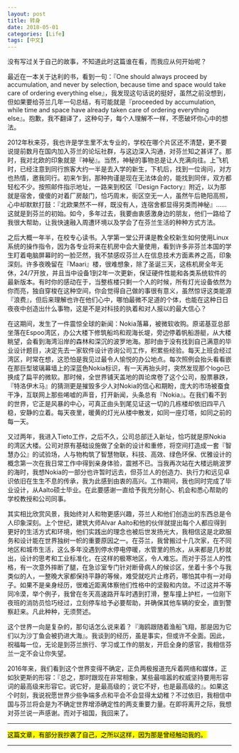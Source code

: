 ```yaml
---
layout: post
title: 转身
date: 2018-05-01
categories: [Life]
tags: [中文]
---
```


没有写过关于自己的故事，不知道此时这篇谁在看，而我应从何开始呢？

最近在一本关于达利的书，看到一句：『One should always proceed by accumulation, and never by selection, because time and space would take care of ordering everything else』，我发现这句话说的挺好，虽然之前没想到，但如果要给芬兰几年一句总结，有可能就是『proceeded by accumulation, while time and space have already taken care of ordering everything else』。抱歉，我不翻译了，这种句子，每个人理解不一样，不愿破坏你心中的想法。

2012年秋来芬，我也许是学生里不太专业的，学校在哪个片区还不清楚，更不要说提前数月在国内加入芬兰的论坛社群，与这边深入沟通，对芬兰知之甚详了。那时，我对北欧的印象就是『神秘』。当然，神秘的事物总是让人充满向往。上飞机时，已经注意到同行旅客大约一半是去入学的新生，下机后，找到一位询问，对方也热情，邀我同行。初来乍到，那种拘谨是现在无法体会的，能找到同伴，双方都轻松不少。按照邮件指示地址，一路来到校区『Design Factory』附近，以为那就是宿舍，傻傻的对着厂房敲门，恰巧周末，街区空无一人，虽然午后艳阳高照，心中却默默打鼓：『北欧果然不一样，既没有人，连宿舍都显得另类而神秘』……这就是到芬兰的初始。如今，多年过去，我要由衷感激身边的朋友，他们一路给了我很大帮助，让我快速融入周遭环境以及学会了在芬兰生活的种种方式方法。

之后大概一年半，在校专心读书。入学第一堂公开课是教全校新生如何使用Linux系统的操作指令，因为各专业将来在机房中会大量使用，看到许多非芬兰本国的学生盯着电脑屏幕时的一脸茫然，我不禁感叹芬兰人在信息技术方面素养之高，印象深刻。许多夜晚留在『Maari』楼，很难想象，除了圣诞三天，这栋机房全年无休，24/7开放，并且当中设备1到2年一次更新，保证硬件性能和各类系统软件的最新版本。有时你的感动在于，当整栋楼只剩一个人的时候，所有灯光设备依然为你而亮，独自穿梭在这种空间，你会觉得自己做的事很有意义，虽然惊讶这类能源『浪费』，但后来理解也许在他们心中，哪怕最微不足道的个体，也能在这种日日夜夜中创造出什么事物，这是不是对科技的执着和对人报以的最大信心？

在这期间，发生了一件震惊全球的新闻：Nokia落幕，被微软收购。原诺基亚总部坐落在Espoo湾区，办公大楼下修筑船坞和观海长堤，旁边停着帆船游艇，从大楼眺望，会看到海湾沿岸的森林和深沉的波罗地海。那时由于没有找到自己满意的毕业设计题目，决定先去一家软件设计咨询公司工作，积累些经验。每天上班会经过湾区，时常在想，这恐怕是我见过最令人愉悦的办公地点。每次照例会抬头看看嵌在那巨型玻璃幕墙上的深蓝色Nokia标识，有一天再抬头时，突然发现那个logo已换成了扁平的微软。那时候，全世界铺天盖地的舆论席卷了这个公司，股票暴跌，『特洛伊木马』的猜测更是摧毁多少人对Nokia的信心和期盼，庞大的市场被蚕食干净，互联网上那些唏嘘的声音，打开新闻，头条总有『Nokia』。在我们看不到的世界，它正是风暴的中心，可真正由头到尾见证这一切的几栋楼却依旧四平八稳，安静的立着。每天夜里，暖黄的灯光从楼中散发，如同一座灯塔，如同之前的每一天。

又过两年，我进入Tieto工作，之后不久，公司总部迁入新址，恰巧就是原Nokia的湾区大楼。公司对原有基础设施做了全新的设计和重修，将空间打造成一套『智慧办公』的试验场，人与物构筑了智慧物联，科技、高效、绿色环保、优雅设计的概念第一次在我日常工作中得到亲身体验，震撼不已。当我再次站在大楼远眺波罗的海时，我想Nokia的一部分也许暂时远去，但芬兰人的创造力、执行力和远见卓识依旧在生生不息的传承，我为此感到由衷的高兴。工作期间，我也同时完成了毕业设计，从Aalto硕士毕业。在此要感谢一直给予我充分耐心、机会和悉心帮助的学校教授和公司同事。

其实相比欣赏风景，我始终对人和物更感兴趣，芬兰人和他们创造出的东西总是令人印象深刻。上个世纪，建筑大师Alvar Aalto和他的伙伴就提出每个人都应得到更好的生活方式和环境，他们实践出的理念也被后世发扬光大，我相信这是北欧服务和设计能在世界独树一帜的重要原因之一。在芬兰，我曾搬过十几次家，在不同地区和城市生活，这么多年没遇到停水停电停暖，水管里的热水，从来都是几秒就出，设计的思考和工业标准化，在这样的极寒地区，令人难忘。而对于芬兰人的性格，有一次意外摔断了腿，在急诊室专门针对断骨病人的候诊区，坐着十多个与我类似的人，一整晚大家都保持平静的等候，难受就吃片止疼药，哪怕其中有一对母子。如果不是亲身经历，很难近距离体察他们性格中的坚毅和内敛。不过这并不等同冷漠，举个例子，我曾在冬天高速路开车时遇到打滑，整车撞上护栏，一位刚下夜班的消防员恰巧经过，立刻停车给予必要帮助，并确保其他车辆的安全，直到警察赶来。凡此种种，无须赘述。

这个世界一向是复杂的，那句话怎么说来着？『海鸥跟随着渔船飞翔，那是因为它们以为沙丁鱼会被扔进大海』。我谈到的经历，虽是事实，但或许不全面。因此，祝福每一位，无论是到芬兰旅行、学习或工作的朋友，开启全身的感官，我相信芬兰一定不会让你失望。

2016年来，我们看到这个世界变得不确定，正负两极报道充斥着网络和媒体，正如狄更斯的形容：『总之，那时跟现在非常相象，某些最喧嚣的权威坚持要用形容词的最高级来形容它。说它好，是最高级的；说它不好，也是最高级的』。如果这个时刻，我说祝愿世界少些争端多点和平会不会显得太幼稚？不过依旧，我相信中国与芬兰将会是为不确定世界增添确定性的两支重要力量。在即将离开之际，我想对芬兰说一声感谢。而对于祖国，我回来了。

<hr>
<mark>这篇文章，有部分我抄袭了自己，之所以这样，因为那是曾经触动我的。</mark>
<hr>